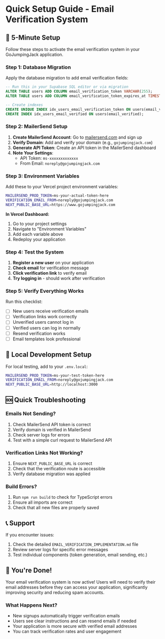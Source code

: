 # Quick Setup Guide - Email Verification System

## 🚀 5-Minute Setup

Follow these steps to activate the email verification system in your GoJumpingJack application.

### Step 1: Database Migration
Apply the database migration to add email verification fields:

```sql
-- Run this in your Supabase SQL editor or via migration
ALTER TABLE users ADD COLUMN email_verification_token VARCHAR(255);
ALTER TABLE users ADD COLUMN email_verification_token_expires_at TIMESTAMP WITH TIME ZONE;

-- Create indexes
CREATE UNIQUE INDEX idx_users_email_verification_token ON users(email_verification_token) WHERE email_verification_token IS NOT NULL;
CREATE INDEX idx_users_email_verified ON users(email_verified);
```

### Step 2: MailerSend Setup
1. **Create MailerSend Account**: Go to [mailersend.com](https://www.mailersend.com) and sign up
2. **Verify Domain**: Add and verify your domain (e.g., `gojumpingjack.com`)
3. **Generate API Token**: Create an API token in the MailerSend dashboard
4. **Note Your Settings**:
   - API Token: `ms-xxxxxxxxxxxxx`
   - From Email: `noreply@gojumpingjack.com`

### Step 3: Environment Variables
Add these to your Vercel project environment variables:

```bash
MAILERSEND_PROD_TOKEN=ms-your-actual-token-here
VERIFICATION_EMAIL_FROM=noreply@gojumpingjack.com
NEXT_PUBLIC_BASE_URL=https://www.gojumpingjack.com
```

**In Vercel Dashboard:**
1. Go to your project settings
2. Navigate to "Environment Variables"
3. Add each variable above
4. Redeploy your application

### Step 4: Test the System
1. **Register a new user** on your application
2. **Check email** for verification message
3. **Click verification link** to verify email
4. **Try logging in** - should work after verification

### Step 5: Verify Everything Works
Run this checklist:

- [ ] New users receive verification emails
- [ ] Verification links work correctly
- [ ] Unverified users cannot log in
- [ ] Verified users can log in normally
- [ ] Resend verification works
- [ ] Email templates look professional

## 🔧 Local Development Setup

For local testing, add to your `.env.local`:

```bash
MAILERSEND_PROD_TOKEN=ms-your-test-token-here
VERIFICATION_EMAIL_FROM=noreply@gojumpingjack.com
NEXT_PUBLIC_BASE_URL=http://localhost:3000
```

## 🆘 Quick Troubleshooting

### Emails Not Sending?
1. Check MailerSend API token is correct
2. Verify domain is verified in MailerSend
3. Check server logs for errors
4. Test with a simple curl request to MailerSend API

### Verification Links Not Working?
1. Ensure `NEXT_PUBLIC_BASE_URL` is correct
2. Check that the verification route is accessible
3. Verify database migration was applied

### Build Errors?
1. Run `npm run build` to check for TypeScript errors
2. Ensure all imports are correct
3. Check that all new files are properly saved

## 📞 Support

If you encounter issues:
1. Check the detailed `EMAIL_VERIFICATION_IMPLEMENTATION.md` file
2. Review server logs for specific error messages
3. Test individual components (token generation, email sending, etc.)

## 🎉 You're Done!

Your email verification system is now active! Users will need to verify their email addresses before they can access your application, significantly improving security and reducing spam accounts.

### What Happens Next?
- New signups automatically trigger verification emails
- Users see clear instructions and can resend emails if needed
- Your application is more secure with verified email addresses
- You can track verification rates and user engagement
